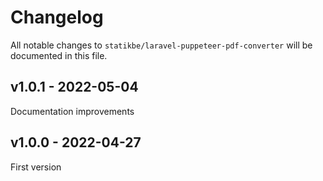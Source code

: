 # Changelog

All notable changes to `statikbe/laravel-puppeteer-pdf-converter` will be documented in this file.

## v1.0.1 - 2022-05-04

Documentation improvements

## v1.0.0 - 2022-04-27

First version
